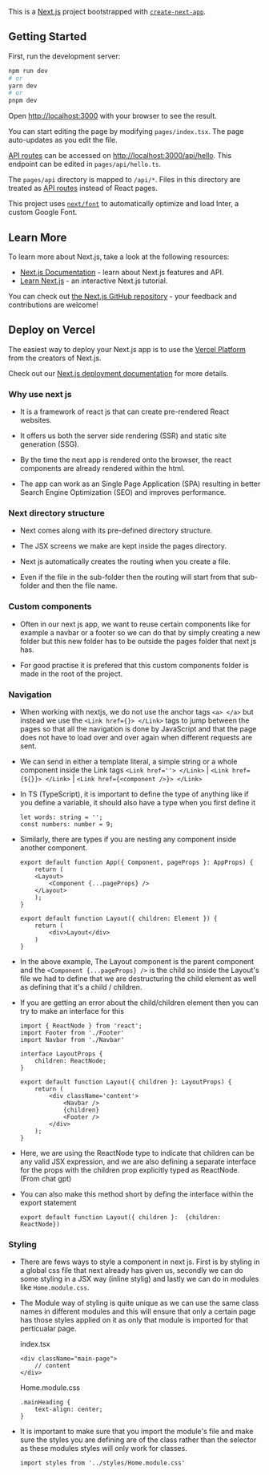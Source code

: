 This is a [Next.js](https://nextjs.org/) project bootstrapped with [`create-next-app`](https://github.com/vercel/next.js/tree/canary/packages/create-next-app).

## Getting Started

First, run the development server:

```bash
npm run dev
# or
yarn dev
# or
pnpm dev
```

Open [http://localhost:3000](http://localhost:3000) with your browser to see the result.

You can start editing the page by modifying `pages/index.tsx`. The page auto-updates as you edit the file.

[API routes](https://nextjs.org/docs/api-routes/introduction) can be accessed on [http://localhost:3000/api/hello](http://localhost:3000/api/hello). This endpoint can be edited in `pages/api/hello.ts`.

The `pages/api` directory is mapped to `/api/*`. Files in this directory are treated as [API routes](https://nextjs.org/docs/api-routes/introduction) instead of React pages.

This project uses [`next/font`](https://nextjs.org/docs/basic-features/font-optimization) to automatically optimize and load Inter, a custom Google Font.

## Learn More

To learn more about Next.js, take a look at the following resources:

- [Next.js Documentation](https://nextjs.org/docs) - learn about Next.js features and API.
- [Learn Next.js](https://nextjs.org/learn) - an interactive Next.js tutorial.

You can check out [the Next.js GitHub repository](https://github.com/vercel/next.js/) - your feedback and contributions are welcome!

## Deploy on Vercel

The easiest way to deploy your Next.js app is to use the [Vercel Platform](https://vercel.com/new?utm_medium=default-template&filter=next.js&utm_source=create-next-app&utm_campaign=create-next-app-readme) from the creators of Next.js.

Check out our [Next.js deployment documentation](https://nextjs.org/docs/deployment) for more details.

### Why use next js

- It is a framework of react js that can create pre-rendered React websites. 

- It offers us both the server side rendering (SSR) and static site generation (SSG). 

- By the time the next app is rendered onto the browser, the react components are already rendered within the html.

- The app can work as an Single Page Application (SPA) resulting in better Search Engine Optimization (SEO) and improves performance.

### Next directory structure

- Next comes along with its pre-defined directory structure.

- The JSX screens we make are kept inside the pages directory.

- Next js automatically creates the routing when you create a file.

- Even if the file in the sub-folder then the routing will start from that sub-folder and then the file name.


### Custom components

- Often in our next js app, we want to reuse certain components like for example a navbar or a footer so we can do that by simply creating a new folder but this new folder has to be outside the pages folder that next js has.

- For good practise it is prefered that this custom components folder is made in the root of the project.


### Navigation

- When working with nextjs, we do not use the anchor tags `<a> </a>` but instead we use the `<Link href={}> </Link>` tags to jump between the pages so that all the navigation is done by JavaScript and that the page does not have to load over and over again when different requests are sent.

- We can send in either a template literal, a simple string or a whole component inside the Link tags `<Link href=''> </Link>` | `<Link href={${}}> </Link>` | `<Link href={<component />}> </Link>`

- In TS (TypeScript), it is important to define the type of anything like if you define a variable, it should also have a type when you first define it 

    ```
    let words: string = '';
    const numbers: number = 9;
    ```

- Similarly, there are types if you are nesting any component inside another component.

    ```
    export default function App({ Component, pageProps }: AppProps) {
        return (
        <Layout>
            <Component {...pageProps} />
        </Layout>
        );
    }
    ```

    ```
    export default function Layout({ children: Element }) {
        return (
            <div>Layout</div>
        )
    }
    ```

- In the above example, The Layout component is the parent component and the `<Component {...pageProps} />` is the child so inside the Layout's file we had to define that we are destructuring the child element as well as defining that it's a child / children.


- If you are getting an error about the child/children element then you can try to make an interface for this 

    ```
    import { ReactNode } from 'react';
    import Footer from './Footer'
    import Navbar from './Navbar'

    interface LayoutProps {
        children: ReactNode;
    }

    export default function Layout({ children }: LayoutProps) {
        return (
            <div className='content'>
                <Navbar />
                {children}
                <Footer />
            </div>
        );
    }
    ```

- Here, we are using the ReactNode type to indicate that children can be any valid JSX expression, and we are also defining a separate interface for the props with the children prop explicitly typed as ReactNode. (From chat gpt)

- You can also make this method short by defing the interface within the export statement

    ```
    export default function Layout({ children }:  {children: ReactNode})
    ```

### Styling

- There are fews ways to style a component in next js. First is by styling in a global css file that next already has given us, secondly we can do some styling in a JSX way (inline stylig) and lastly we can do in modules like `Home.module.css`.

- The Module way of styling is quite unique as we can use the same class names in different modules and this will ensure that only a certain page has those styles applied on it as only that module is imported for that perticualar page.

    index.tsx
    ```
    <div className="main-page">
        // content
    </div>
    ```

    Home.module.css
    ```
    .mainHeading {
        text-align: center;
    }
    ```

- It is important to make sure that you import the module's file and make sure the styles you are defining are of the class rather than the selector as these modules styles will only work for classes.

    ```
    import styles from '../styles/Home.module.css'
    ```